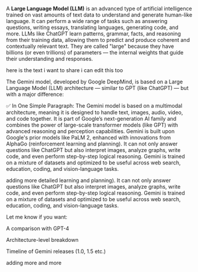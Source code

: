 A **Large Language Model (LLM)** is an advanced type of artificial intelligence trained on vast amounts of text data to understand and generate human-like language. It can perform a wide range of tasks such as answering questions, writing essays, translating languages, generating code, and more. LLMs like ChatGPT learn patterns, grammar, facts, and reasoning from their training data, allowing them to predict and produce coherent and contextually relevant text. They are called "large" because they have billions (or even trillions) of parameters — the internal weights that guide their understanding and responses.

here is the text i want to share
i can edit this too

The Gemini model, developed by Google DeepMind, is based on a Large Language Model (LLM) architecture — similar to GPT (like ChatGPT) — but with a major difference:

✅ In One Simple Paragraph:
The Gemini model is based on a multimodal architecture, meaning it is designed to handle text, images, audio, video, and code together. It is part of Google’s next-generation AI family and combines the power of large-scale transformer models (like GPT) with advanced reasoning and perception capabilities. Gemini is built upon Google's prior models like PaLM 2, enhanced with innovations from AlphaGo (reinforcement learning and planning). It can not only answer questions like ChatGPT but also interpret images, analyze graphs, write code, and even perform step-by-step logical reasoning. Gemini is trained on a mixture of datasets and optimized to be useful across web search, education, coding, and vision-language tasks.

adding more detailed
learning and planning). It can not only answer questions like ChatGPT but also interpret images, analyze graphs, write code, and even perform step-by-step logical reasoning. Gemini is trained on a mixture of datasets and optimized to be useful across web search, education, coding, and vision-language tasks.

Let me know if you want:

A comparison with GPT-4

Architecture-level breakdown

Timeline of Gemini releases (1.0, 1.5 etc.)


adding more and more

